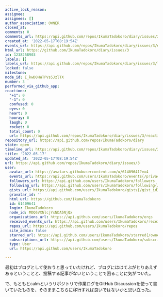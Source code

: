 ```yaml
---
active_lock_reason: 
assignee: 
assignees: []
author_association: OWNER
closed_at: 
comments: 0
comments_url: https://api.github.com/repos/IkumaTadokoro/diary/issues/3/comments
created_at: '2022-05-17T08:19:54Z'
events_url: https://api.github.com/repos/IkumaTadokoro/diary/issues/3/events
html_url: https://github.com/IkumaTadokoro/diary/issues/3
id: 1238258903
labels: []
labels_url: https://api.github.com/repos/IkumaTadokoro/diary/issues/3/labels{/name}
locked: false
milestone: 
node_id: I_kwDOHWTPVs5JzlTX
number: 3
performed_via_github_app: 
reactions:
  "+1": 0
  "-1": 0
  confused: 0
  eyes: 0
  heart: 0
  hooray: 0
  laugh: 0
  rocket: 0
  total_count: 0
  url: https://api.github.com/repos/IkumaTadokoro/diary/issues/3/reactions
repository_url: https://api.github.com/repos/IkumaTadokoro/diary
state: open
timeline_url: https://api.github.com/repos/IkumaTadokoro/diary/issues/3/timeline
title: '2022-05-17'
updated_at: '2022-05-17T08:19:54Z'
url: https://api.github.com/repos/IkumaTadokoro/diary/issues/3
user:
  avatar_url: https://avatars.githubusercontent.com/u/61409641?v=4
  events_url: https://api.github.com/users/IkumaTadokoro/events{/privacy}
  followers_url: https://api.github.com/users/IkumaTadokoro/followers
  following_url: https://api.github.com/users/IkumaTadokoro/following{/other_user}
  gists_url: https://api.github.com/users/IkumaTadokoro/gists{/gist_id}
  gravatar_id: ''
  html_url: https://github.com/IkumaTadokoro
  id: 61409641
  login: IkumaTadokoro
  node_id: MDQ6VXNlcjYxNDA5NjQx
  organizations_url: https://api.github.com/users/IkumaTadokoro/orgs
  received_events_url: https://api.github.com/users/IkumaTadokoro/received_events
  repos_url: https://api.github.com/users/IkumaTadokoro/repos
  site_admin: false
  starred_url: https://api.github.com/users/IkumaTadokoro/starred{/owner}{/repo}
  subscriptions_url: https://api.github.com/users/IkumaTadokoro/subscriptions
  type: User
  url: https://api.github.com/users/IkumaTadokoro

---
```

最初はブログとして使おうと思っていたけれど、ブログにははてぶがとりあえずあるということと、投稿する記事がないということで困ることに気がついた。

で、もともとcalmというリポジトリで作業ログをGitHub Discussionを使って書いていたものを、そのままこちらに移行すれば良いではないかと思い立った。